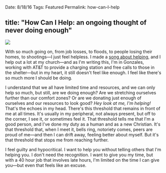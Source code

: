 Date: 8/18/16
Tags: Featured
Permalink: how-can-I-help

title: "How Can I Help: an ongoing thought of never doing enough"
---

![][image-1]

With so much going on, from job losses, to floods, to people losing their homes, to shootings—I just feel helpless. I made a [song about helping][1], and I help out a lot at my church—and as I'm writing this, I'm in Gonzales, working with AT&T to provide a charging station and free calls to those in the shelter—but in my heart, it still doesn't feel like enough. I feel like there's so much more I should be doing.

I understand that we all have limited time and resources, and we can only help so much, but still, are we doing enough? Are we stretching ourselves further than our comfort zones? Or are we donating just enough of ourselves and our resources to look good? *Hey look at me, I'm helping!* That's the echoes in my head. There's this threshold that remains in front of me at all times. It's usually in my peripheral, not always present, but off to the corner, I see it, or sometimes feel it. That threshold tells me that I'm a good person, and I've done my duty as a human and as a new Christian. It's that threshold that, when I meet it, bells ring, notoriety comes, peers are proud of me—and then I can drift away, feeling better about myself. But it's that threshold that stops me from reaching further.

I feel guilty and hypocritical. I want to help you without telling others that I'm helping you. I don't need the recognition. I want to give you my time, but with a 40 hour job that involves late hours, I'm limited on the time I can give you—but even that feels like an excuse.

[1]:	http://nashp.com/unfamiliar

[image-1]:	https://dl.dropboxusercontent.com/s/qriggmiqy24u2y0/FullSizeRender%20(2).jpeg